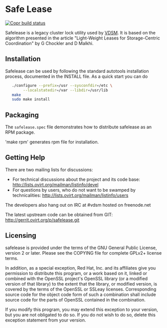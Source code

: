 # Safe Lease

[![Copr build status](https://copr.fedorainfracloud.org/coprs/ovirt/ovirt-master-snapshot/package/safelease/status_image/last_build.png)](https://copr.fedorainfracloud.org/coprs/ovirt/ovirt-master-snapshot/package/safelease/)

Safelease is a legacy cluster lock utility used by [VDSM](https://github.com/ovirt/vdsm).
It is based on the algorithm presented in the article
"Light-Weight Leases for Storage-Centric Coordination" by G Chockler and D Malkhi.


## Installation

Safelease can be used by following the standard autotools installation
process, documented in the INSTALL file. As a quick
start you can do

```bash
   ./configure --prefix=/usr --sysconfdir=/etc \
        --localstatedir=/var --libdir=/usr/lib
   make
   sudo make install
```

## Packaging

The `safelease.spec` file demonstrates how to distribute safelease as an RPM package.

'make rpm' generates rpm file for installation.

## Getting Help


There are two mailing lists for discussions:

- For technical discussions about the project and its code base: <http://lists.ovirt.org/mailman/listinfo/devel>
- For questions by users, who do not want to be swamped by technicalities: <http://lists.ovirt.org/mailman/listinfo/users>

The developers also hang out on IRC at #vdsm hosted on  freenode.net

The latest upstream code can be obtained from GIT: <http://gerrit.ovirt.org/p/safelease.git>

## Licensing

safelease is provided under the terms of the GNU General Public License,
version 2 or later. Please see the COPYING file for complete GPLv2+
license terms.

In addition, as a special exception, Red Hat, Inc. and its affiliates
give you permission to distribute this program, or a work based on it,
linked or combined with the OpenSSL project's OpenSSL library (or a
modified version of that library) to the extent that the library, or
modified version, is covered by the terms of the OpenSSL or SSLeay
licenses.  Corresponding source code for the object code form of such
a combination shall include source code for the parts of OpenSSL
contained in the combination.

If you modify this program, you may extend this exception to your
version, but you are not obligated to do so.  If you do not wish to do
so, delete this exception statement from your version.
